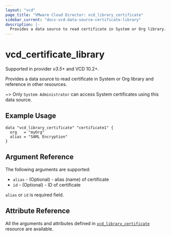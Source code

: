 ```yaml
---
layout: "vcd"
page_title: "VMware Cloud Director: vcd_library_certificate"
sidebar_current: "docs-vcd-data-source-certificate-library"
description: |-
  Provides a data source to read certificate in System or Org library.
---
```


# vcd\_certificate\_library
Supported in provider *v3.5+* and VCD 10.2+.

Provides a data source to read certificate in System or Org library and reference in other resources.

~> Only `System Administrator` can access System certificates using this data source.

## Example Usage

```hcl
data "vcd_library_certificate" "certificate1" {
  org   = "myOrg"
  alias = "SAML Encryption"
}
```

## Argument Reference

The following arguments are supported:

* `alias` - (Optional)  - alias (name) of certificate
* `id` - (Optional)  - ID of certificate

`alias` or `id` is required field.

## Attribute Reference

All the arguments and attributes defined in
[`vcd_library_certificate`](/providers/vmware/vcd/latest/docs/resources/vcd_library_certificate) resource are available.